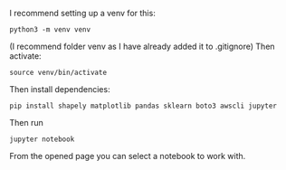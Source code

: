 I recommend setting up a venv for this:
```
python3 -m venv venv
```
(I recommend folder venv as I have already added it to .gitignore)
Then activate:
```
source venv/bin/activate
```
Then install dependencies:
```
pip install shapely matplotlib pandas sklearn boto3 awscli jupyter
```
Then run
```
jupyter notebook
```
From the opened page you can select a notebook to work with.
